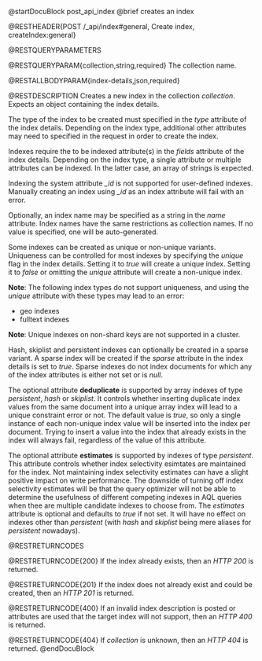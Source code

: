 
@startDocuBlock post_api_index
@brief creates an index

@RESTHEADER{POST /_api/index#general, Create index, createIndex:general}

@RESTQUERYPARAMETERS

@RESTQUERYPARAM{collection,string,required}
The collection name.

@RESTALLBODYPARAM{index-details,json,required}

@RESTDESCRIPTION
Creates a new index in the collection *collection*. Expects
an object containing the index details.

The type of the index to be created must specified in the *type*
attribute of the index details. Depending on the index type, additional
other attributes may need to specified in the request in order to create
the index.

Indexes require the to be indexed attribute(s) in the *fields* attribute
of the index details. Depending on the index type, a single attribute or
multiple attributes can be indexed. In the latter case, an array of
strings is expected.

Indexing the system attribute *_id* is not supported for user-defined indexes.
Manually creating an index using *_id* as an index attribute will fail with
an error.

Optionally, an index name may be specified as a string in the *name* attribute.
Index names have the same restrictions as collection names. If no value is
specified, one will be auto-generated.

Some indexes can be created as unique or non-unique variants. Uniqueness
can be controlled for most indexes by specifying the *unique* flag in the
index details. Setting it to *true* will create a unique index.
Setting it to *false* or omitting the *unique* attribute will
create a non-unique index.

**Note**: The following index types do not support uniqueness, and using
the *unique* attribute with these types may lead to an error:

- geo indexes
- fulltext indexes

**Note**: Unique indexes on non-shard keys are not supported in a
cluster.

Hash, skiplist and persistent indexes can optionally be created in a sparse
variant. A sparse index will be created if the *sparse* attribute in
the index details is set to *true*. Sparse indexes do not index documents
for which any of the index attributes is either not set or is *null*.

The optional attribute **deduplicate** is supported by array indexes of type
*persistent*, *hash* or *skiplist*. It controls whether inserting duplicate index values
from the same document into a unique array index will lead to a unique constraint
error or not. The default value is *true*, so only a single instance of each
non-unique index value will be inserted into the index per document. Trying to
insert a value into the index that already exists in the index will always fail,
regardless of the value of this attribute.

The optional attribute **estimates** is supported by indexes of type
*persistent*. This attribute controls whether index selectivity esimtates are
maintained for the index. Not maintaining index selectivity estimates can have
a slight positive impact on write performance. 
The downside of turning off index selectivity estimates will be that
the query optimizer will not be able to determine the usefulness of different
competing indexes in AQL queries when thee are multiple candidate indexes to
choose from.
The *estimates* attribute is optional and defaults to *true* if not set. It will
have no effect on indexes other than *persistent* (with *hash* and *skiplist*
being mere aliases for *persistent* nowadays).

@RESTRETURNCODES

@RESTRETURNCODE{200}
If the index already exists, then an *HTTP 200* is returned.

@RESTRETURNCODE{201}
If the index does not already exist and could be created, then an *HTTP 201*
is returned.

@RESTRETURNCODE{400}
If an invalid index description is posted or attributes are used that the
target index will not support, then an *HTTP 400* is returned.

@RESTRETURNCODE{404}
If *collection* is unknown, then an *HTTP 404* is returned.
@endDocuBlock
